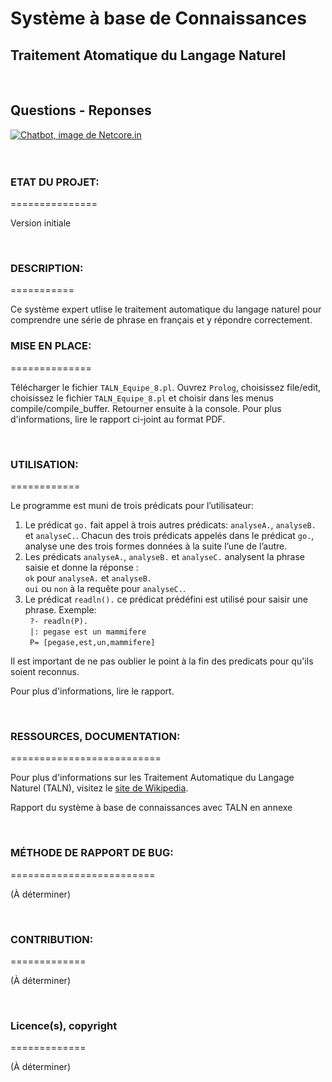 # Système à base de Connaissances
## Traitement Atomatique du Langage Naturel
<br>

## Questions - Reponses

<p><a href=""><img src="https://netcore.in/wp-content/themes/netcore/img/product/chatbot-header.jpg"alt="Chatbot, image de Netcore.in"></a><br>
<br>
<br>

### ETAT DU PROJET:
===============
<p>Version initiale</p>
<br>


### DESCRIPTION:
===========
<p>Ce système expert utlise le traitement automatique du langage naturel pour comprendre une série de phrase en français et y répondre correctement.</p>


### MISE EN PLACE:
==============
<p>Télécharger le fichier <code>TALN_Equipe_8.pl</code>.   Ouvrez <code>Prolog</code>, choisissez file/edit, choisissez le fichier <code>TALN_Equipe_8.pl</code> et choisir dans les menus compile/compile_buffer. Retourner ensuite à la console.  Pour plus d'informations, lire le rapport ci-joint au format PDF.</p>
<br>


### UTILISATION:
============
<p>Le programme est muni de trois prédicats pour l’utilisateur:</p>
<ol>
<li>Le prédicat <code>go.</code> fait appel à trois autres prédicats: <code>analyseA.</code>, <code>analyseB.</code> et <code>analyseC.</code>. Chacun des trois prédicats appelés dans le prédicat <code>go.</code>, analyse une des trois formes données à la suite l’une de l’autre.</li>
<li>Les prédicats <code>analyseA.</code>, <code>analyseB.</code> et <code>analyseC.</code> analysent la phrase saisie et donne la réponse : <br>
<code>ok</code> pour <code>analyseA.</code> et <code>analyseB.</code>  <br>
<code>oui</code> ou <code>non</code> à la requête pour <code>analyseC.</code>. <br> </li>
<li>Le prédicat <code>readln().</code> ce prédicat prédéfini est utilisé pour saisir une phrase. 
Exemple:<br>
<code> ?- readln(P).</code> <br>
<code> |: pegase est un mammifere</code> <br>
<code> P= [pegase,est,un,mammifere]</code> <br></li>
</ol>
<p>Il est important de ne pas oublier le point à la fin des predicats pour qu'ils soient reconnus.</p>
<p>Pour plus d'informations, lire le rapport.</p>
<br>


### RESSOURCES, DOCUMENTATION:
==========================
<p>Pour plus d'informations sur les Traitement Automatique du Langage Naturel (TALN), visitez le <a href="https://fr.wikipedia.org/wiki/Traitement_automatique_du_langage_naturel"> site de Wikipedia</a>.</p>
<p>Rapport du système à base de connaissances avec TALN en annexe</p>
<br>


### MÉTHODE DE RAPPORT DE BUG:
=========================
<p>(À déterminer)</p>
<br>


### CONTRIBUTION:
=============
<p>(À déterminer)</p>
<br>


### Licence(s), copyright
=============
<p>(À déterminer)</p>
<br>
